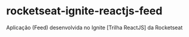 # rocketseat-ignite-reactjs-feed
Aplicação (Feed) desenvolvida no Ignite [Trilha ReactJS] da Rocketseat
